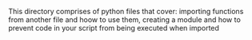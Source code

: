 This directory comprises of python files that cover: importing functions from another file and hoow to use them, creating a module and how to prevent code in your script from being executed when imported
